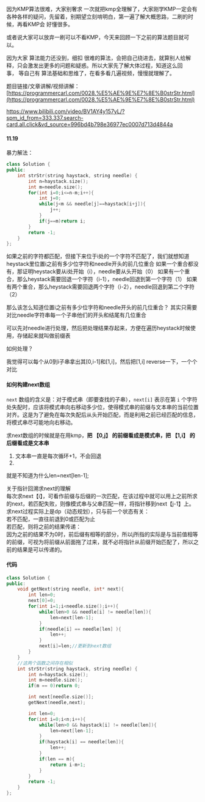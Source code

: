 因为KMP算法很难，大家别奢求 一次就把kmp全理解了，大家刚学KMP一定会有各种各样的疑问，先留着，别期望立刻啃明白，第一遍了解大概思路，二刷的时候，再看KMP会 好懂很多。

或者说大家可以放弃一刷可以不看KMP，今天来回顾一下之前的算法题目就可以。

因为大家 算法能力还没到，细扣 很难的算法，会把自己绕进去，就算别人给解释，只会激发出更多的问题和疑惑。所以大家先了解大体过程，知道这么回事， 等自己有 算法基础和思维了，在看多看几遍视频，慢慢就理解了。

题目链接/文章讲解/视频讲解：[https://programmercarl.com/0028.%E5%AE%9E%E7%8E%B0strStr.html](https://programmercarl.com/0028.%E5%AE%9E%E7%8E%B0strStr.html)

https://www.bilibili.com/video/BV1AY4y157yL/?spm_id_from=333.337.search-card.all.click&vd_source=996bd4b798e36977ec0007d713d4844a
#### 11.19
暴力解法：
```c++
class Solution {
public:
    int strStr(string haystack, string needle) {
        int n=haystack.size();
        int m=needle.size();
        for(int i=0;i<=n-m;i++){
            int j=0;
            while(j<m && needle[j]==haystack[i+j]){
                j++;
            }
            if(j==m)return i;
        }
        return -1;
    }
};
```



如果之前的字符都匹配，但接下来位于i处的一个字符不匹配了，我们就想知道heystack里位置i之前有多少位字符和needle开头的前几位重合
如果一个重合都没有，那证明heystack要从i处开始（i），needle要从头开始（0）
如果有一个重合，那么heystack需要回退一个字符（i-1），needle回退到第一个字符（1）
如果有两个重合，那么heystack需要回退两个字符（i-2），needle回退到第二个字符（2）


那么该怎么知道位置i之前有多少位字符和needle开头的前几位重合？
其实只需要对比needle字符串每一个子串他们的开头和结尾有几位重合

可以先对needle进行处理，然后把处理结果存起来，方便在遍历heystack时候使用，存储起来就叫做前缀表

如何处理？

我觉得可以每个从0到i子串拿出其[0,i-1]和[1,i]，然后把[1,i] reverse一下，一个个对比

#### 如何构建next数组


`next` 数组的含义是：对于模式串（即要查找的子串），`next[i]` 表示在第 `i` 个字符处失配时，应该将模式串向右移动多少位，使得模式串的前缀与文本串的当前位置对齐。这是为了避免在每次失配后从头开始匹配，而是利用之前已经匹配的信息，将模式串尽可能地向右移动。

求next数组的时候就是在用kmp，**把 【0,j】 的前缀看成是模式串，把 【1,i】 的后缀看成是文本串**

1. 文本串一直是每次循环+1，不会回退
2. 

就是不知道为什么len=next[len-1];

关于指针回溯求next的理解  
每次求next【i】，可看作前缀与后缀的一次匹配，在该过程中就可以用上之前所求的next，若匹配失败，则像模式串与父串匹配一样，将指针移到next【j-1】上。  
求next过程实际上是dp（动态规划），只与前一个状态有关：  
若不匹配，一直往前退到0或匹配为止  
若匹配，则将之前的结果传递：  
因为之前的结果不为0时，前后缀有相等的部分，所以j所指的实际是与当前值相等的前缀，可视为将前缀从前面拖了过来，就不必将指针从前缀开始匹配了，所以之前的结果是可以传递的。


#### 代码

```c++
class Solution {
public:
    void getNext(string needle, int* next){
        int len=0;
        next[0]=0;
        for(int i=1;i<needle.size();i++){
            while(len>0 && needle[i] != needle[len]){
                len=next[len-1];
            }
            if(needle[i] == needle[len] ){
                len++;
            }
            next[i]=len;//更新到next数组
        }
    }
    //这两个函数之间存在相似
    int strStr(string haystack, string needle) {
        int n=haystack.size();
        int m=needle.size();
        if(m == 0)return 0;

        int next[needle.size()];
        getNext(needle,next);

        int len=0;
        for(int i=0;i<n;i++){
            while(len>0 && haystack[i] != needle[len]){
                len=next[len-1];
            }
            if(haystack[i] == needle[len]){
                len++;
            }
            if(len == m){
                return i-m+1;
            }
        }
        return -1;
    }
};
```